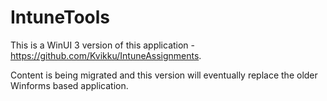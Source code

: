 # IntuneTools

This is a WinUI 3 version of this application - https://github.com/Kvikku/IntuneAssignments.

Content is being migrated and this version will eventually replace the older Winforms based application.
